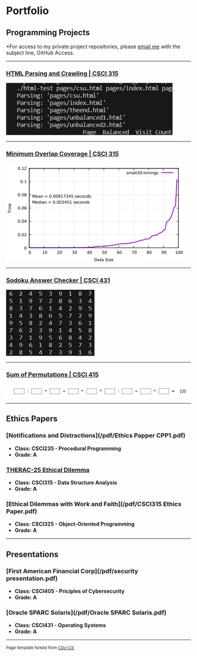 Portfolio
=========

Programming Projects
--------------------

*For access to my private project repositories, please [email me](mailto:ephillips@csustudent.net?subject=GitHub%20Access) with the subject line, GitHub Access.

---
### [HTML Parsing and Crawling | CSCI 315](project1)

![Project 1 Thumbnail Name](images/prj1-logo.png)

---

### [Minimum Overlap Coverage | CSCI 315](project2)

![Project 2 Thumbnail Name](images/prj2-logo.png)

---

### [Sodoku Answer Checker | CSCI 431](project3)


![Project 3 Thumbnail Name](images/prj3-logo.png)

---

### [Sum of Permutations | CSCI 415](project4)

![Project 4 Thumbnail Name](images/prj4-logo.png)

---

Ethics Papers
-------------

### [Notifications and Distractions](/pdf/Ethics Papper CPP1.pdf)

-   **Class: CSCI235 - Procedural Programming**  
-   **Grade: A**

### [THERAC-25 Ethical Dilemma](/pdf/CSCI315_Ethics.pdf)

-   **Class: CSCI315 - Data Structure Analysis** 
-   **Grade: A**

### [Ethical Dilemmas with Work and Faith](/pdf/CSCI315 Ethics Paper.pdf)

-   **Class: CSCI325 - Object-Oriented Programming** 
-   **Grade: A**

---

Presentations
-------------

### [First American Financial Corp](/pdf/security presentation.pdf)

- **Class: CSCI405 - Priciples of Cybersecurity** 
- **Grade: A**


### [Oracle SPARC Solaris](/pdf/Oracle SPARC Solaris.pdf)

- **Class: CSCI431 - Operating Systems** 
- **Grade: A**

---

<p style="font-size:11px">Page template forked from <a href="https://github.com/csu-cs/csci-portfolio">CSU-CS</a></p>
<!-- Remove above link if you don't want to attributive -->    
